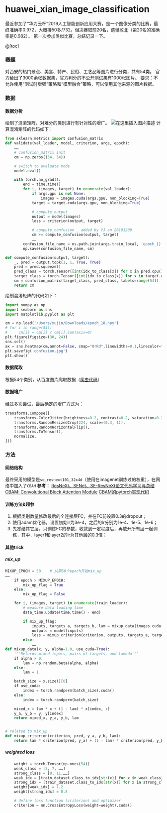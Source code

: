 # huawei_xian_image_classification

最近参加了“华为云杯”2019人工智能创新应用大赛，是一个图像分类的比赛，最终准确率0.972，大概排50多/732。但决赛取前20名，遗憾败北（第20名的准确率是0.982）。
第一次参加类似比赛，总结记录一下。

@[toc]
### 赛题
对西安的热门景点、美食、特产、民俗、工艺品等图片进行分类，共有54类。
官方给出了3000余张数据集，官方判分的不公开测试集有1000张图片。
要求：不允许使用“测试时增强”策略和“模型融合”策略，可以使用其他来源的图片数据。

### 数据
#### 数据分析
绘制了混淆矩阵，对难分的类别进行有针对性的增广。
![在这里插入图片描述](https://img-blog.csdnimg.cn/20191229223729843.png?x-oss-process=image/watermark,type_ZmFuZ3poZW5naGVpdGk,shadow_10,text_aHR0cHM6Ly9ibG9nLmNzZG4ubmV0L3FxXzM5MDU1ODE4,size_16,color_FFFFFF,t_70)
计算混淆矩阵的代码如下：
```python
from sklearn.metrics import confusion_matrix
def validate(val_loader, model, criterion, args, epoch):
	……
    # confusion_matrix init
    cm = np.zeros((54, 54))

    # switch to evaluate mode
    model.eval()

    with torch.no_grad():
        end = time.time()
        for i, (images, target) in enumerate(val_loader):
            if args.gpu is not None:
                images = images.cuda(args.gpu, non_blocking=True)
            target = target.cuda(args.gpu, non_blocking=True)

            # compute output
            output = model(images)
            loss = criterion(output, target)

            # compute_confusion _ added by YJ on 20191209
            cm += compute_confusion(output, target)
            ……
        confusion_file_name = os.path.join(args.train_local, 'epoch_{}.npy'.format(epoch))
        np.save(confusion_file_name, cm)

def compute_confusion(output, target):
    _, pred = output.topk(1, 1, True, True)
    pred = pred.squeeze()
    pred_class = torch.Tensor([int(idx_to_class[x]) for x in pred.cpu().numpy().tolist()]).int()
    target_class = torch.Tensor([int(idx_to_class[x]) for x in target.cpu().numpy().tolist()]).int()
    cm = confusion_matrix(target_class, pred_class, labels=range(54))
    return cm
```
绘制混淆矩阵的代码如下：
```python
import numpy as np
import seaborn as sns
import matplotlib.pyplot as plt

cm = np.load('/Users/yujin/Downloads/epoch_18.npy')
# for i in range(54):
#     cm[i] = cm[i] / cm[i].sum(axis=0)
plt.figure(figsize=(30, 24))
sns.set()
ax = sns.heatmap(cm,annot=False, cmap="OrRd",linewidths=0.1,linecolor="white")
plt.savefig('confusion.jpg')
plt.show()
```
#### 数据爬取
根据54个类别，从百度图片爬取数据（[爬虫代码](https://github.com/kong36088/BaiduImageSpider)）
#### 数据增广
经过多次尝试，最后确定的增广方式为：
```python
transforms.Compose([
	transforms.ColorJitter(brightness=0.2, contrast=0.2, saturation=0.2, hue=0.08),
	transforms.RandomResizedCrop(224, scale=(0.3, 1)),
	transforms.RandomHorizontalFlip(),
	transforms.ToTensor(),
	normalize,
]))
```
### 方法
#### 网络结构
最终采用的模型是```se_resnext101_32x4d```（使用在imagenet训练过的权重），在网络中加入了```CBAM```
**参考：**
[ResNeXt、SENet、SE-ResNeXt论文代码学习与总结](https://blog.csdn.net/xzy528521717/article/details/86582889)
[CBAM: Convolutional Block Attention Module](https://blog.csdn.net/seniusen/article/details/90166359)
[CBAM的pytorch实现代码](https://github.com/xyxy875/huawei_xian_image_classification/blob/master/pretrained_models/models/senet.py)

#### 训练方法&超参
1. 根据类别数量修改最后的全连接层FC，并在FC前设置0.3的dropout；
2. 使用adam优化器，设置初始lr为3e-4，之后的lr分别为1e-4、1e-5、1e-6；
3. 先冻结其它层，只训练FC的参数，收敛到一定程度后，再放开所有层一起训练，其中，layer1和layer2的lr为其他层的0.3倍；

#### 其他trick
##### mix_up
```python
MIXUP_EPOCH = 50	# 从第50个epoch开始mix_up
……
    if epoch > MIXUP_EPOCH:
        mix_up_flag = True
    else:
        mix_up_flag = False

    for i, (images, target) in enumerate(train_loader):
        # measure data loading time
        data_time.update(time.time() - end)

        if mix_up_flag:
            inputs, targets_a, targets_b, lam = mixup_data(images.cuda(), target.cuda(), alpha=1.0)  # related to mix_up
            outputs = model(inputs)
            loss = mixup_criterion(criterion, outputs, targets_a, targets_b, lam)  # related to mix_up
        else:
        	……
def mixup_data(x, y, alpha=1.0, use_cuda=True):
    '''Returns mixed inputs, pairs of targets, and lambda'''
    if alpha > 0:
        lam = np.random.beta(alpha, alpha)
    else:
        lam = 1

    batch_size = x.size()[0]
    if use_cuda:
        index = torch.randperm(batch_size).cuda()
    else:
        index = torch.randperm(batch_size)

    mixed_x = lam * x + (1 - lam) * x[index, :]
    y_a, y_b = y, y[index]
    return mixed_x, y_a, y_b, lam


# related to mix_up
def mixup_criterion(criterion, pred, y_a, y_b, lam):
    return lam * criterion(pred, y_a) + (1 - lam) * criterion(pred, y_b)
```
##### weighted loss
```python
    weight = torch.Tensor(np.ones(54))
    weak_class = [3, 7, ……]
    strong_class = [0, 11,……]
    weak_idx = [train_dataset.class_to_idx[str(x)] for x in weak_class]
    strong_idx = [train_dataset.class_to_idx[str(x)] for x in strong_class]
    weight[weak_idx] = 1.2
    weight[strong_idx] = 0.8

    # define loss function (criterion) and optimizer
    criterion = nn.CrossEntropyLoss(weight=weight).cuda()
```

